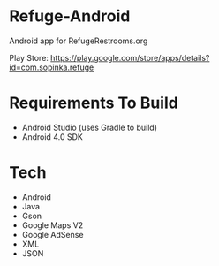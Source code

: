 Refuge-Android
==============

Android app for RefugeRestrooms.org

Play Store:
https://play.google.com/store/apps/details?id=com.sopinka.refuge

Requirements To Build
==============

- Android Studio (uses Gradle to build)
- Android 4.0 SDK

Tech
==============

- Android
- Java
- Gson
- Google Maps V2
- Google AdSense
- XML
- JSON
